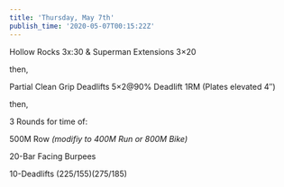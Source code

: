 ```yaml
---
title: 'Thursday, May 7th'
publish_time: '2020-05-07T00:15:22Z'
---
```


Hollow Rocks 3x:30 & Superman Extensions 3×20

then,

Partial Clean Grip Deadlifts 5×2\@90% Deadlift 1RM (Plates elevated 4″)

then,

3 Rounds for time of:

500M Row *(modifiy to 400M Run or 800M Bike)*

20-Bar Facing Burpees

10-Deadlifts (225/155)(275/185)
